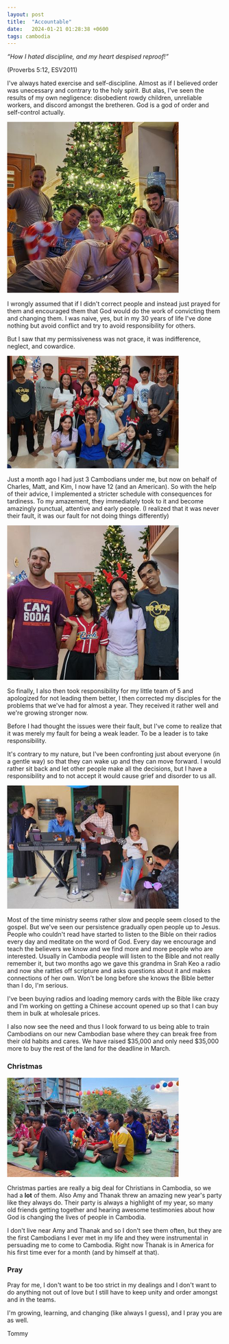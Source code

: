 ```yaml
---
layout: post
title:  "Accountable"
date:   2024-01-21 01:28:38 +0600
tags: cambodia
---
```


*“How I hated discipline, and my heart despised reproof!”*

(Proverbs 5:12, ESV2011)

I've always hated exercise and self-discipline. Almost as if I believed order was unecessary and contrary to the holy spirit. But alas, I've seen the results of my own negligence: disobedient rowdy children, unreliable workers, and discord amongst the bretheren. God is a god of order and self-control actually.

![](/assets/pics/2023/noel/remenantnoel.jpg)

I wrongly assumed that if I didn't correct people and instead just prayed for them and encouraged them that God would do the work of convicting them and changing them. I was naive, yes, but in my 30 years of life I've done nothing but avoid conflict and try to avoid responsibility for others.

But I saw that my permissiveness was not grace, it was indifference, neglect, and cowardice.

![The Oddar Meanchey team](/assets/pics/2023/noel/oddarnoel.jpg)

Just a month ago I had just 3 Cambodians under me, but now on behalf of Charles, Matt, and Kim, I now have 12 (and an American). So with the help of their advice, I implemented a stricter schedule with consequences for tardiness. To my amazement, they immediately took to it and become amazingly punctual, attentive and early people. (I realized that it was never their fault, it was our fault for not doing things differently)

![](/assets/pics/2023/noel/teamnoel.jpg)

So finally, I also then took responsibility for my little team of 5 and apologized for not leading them better, I then corrected my disciples for the problems that we've had for almost a year. They received it rather well and we're growing stronger now.

Before I had thought the issues were their fault, but I've come to realize that it was merely my fault for being a weak leader. To be a leader is to take responsibility.

It's contrary to my nature, but I've been confronting just about everyone (in a gentle way) so that they can wake up and they can move forward. I would rather sit back and let other people make all the decisions, but I have a responsibility and to not accept it would cause grief and disorder to us all.

![](/assets/pics/2023/noel/ampilnoel.jpg)

Most of the time ministry seems rather slow and people seem closed to the gospel. But we've seen our persistence gradually open people up to Jesus. People who couldn't read have started to listen to the Bible on their radios every day and meditate on the word of God. Every day we encourage and teach the believers we know and we find more and more people who are interested. Usually in Cambodia people will listen to the Bible and not really remember it, but two months ago we gave this grandma in Srah Keo a radio and now she rattles off scripture and asks questions about it and makes connections of her own. Won't be long before she knows the Bible better than I do, I'm serious.

I've been buying radios and loading memory cards with the Bible like crazy and I'm working on getting a Chinese account opened up so that I can buy them in bulk at wholesale prices.

I also now see the need and thus I look forward to us being able to train Cambodians on our new Cambodian base where they can break free from their old habits and cares. We have raised $35,000 and only need $35,000 more to buy the rest of the land for the deadline in March.

### Christmas

![](/assets/pics/2023/noel/nogonoel.jpg)

Christmas parties are really a big deal for Christians in Cambodia, so we had a **lot** of them. Also Amy and Thanak threw an amazing new year's party like they always do. Their party is always a highlight of my year, so many old friends getting together and hearing awesome testimonies about how God is changing the lives of people in Cambodia.

I don't live near Amy and Thanak and so I don't see them often, but they are the first Cambodians I ever met in my life and they were instrumental in persuading me to come to Cambodia. Right now Thanak is in America for his first time ever for a month (and by himself at that).

### Pray

Pray for me, I don't want to be too strict in my dealings and I don't want to do anything not out of love but I still have to keep unity and order amongst and in the teams.

I'm growing, learning, and changing (like always I guess), and I pray you are as well.

Tommy
